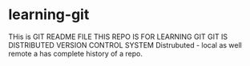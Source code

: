 # learning-git
THis is GIT README FILE
THIS REPO IS FOR LEARNING GIT
GIT IS DISTRIBUTED VERSION CONTROL SYSTEM
Distrubuted - local as well remote a has complete history of a repo. 